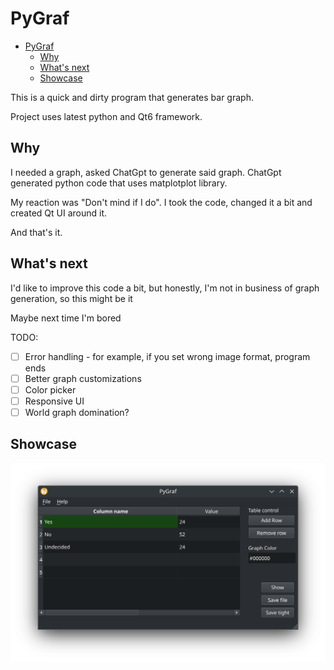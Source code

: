# PyGraf

<!--toc:start-->
- [PyGraf](#pygraf)
  - [Why](#why)
  - [What's next](#whats-next)
  - [Showcase](#showcase)
<!--toc:end-->

This is a quick and dirty program that generates bar graph.

Project uses latest python and Qt6 framework.

## Why

I needed a graph, asked ChatGpt to generate said graph. ChatGpt generated python code that uses matplotplot library.

My reaction was "Don't mind if I do". I took the code, changed it a bit and created Qt UI around it.

And that's it.

## What's next

I'd like to improve this code a bit, but honestly, I'm not in business of graph generation, so this might be it

Maybe next time I'm bored

TODO:

- [ ] Error handling - for example, if you set wrong image format, program ends
- [ ] Better graph customizations
- [ ] Color picker
- [ ] Responsive UI
- [ ] World graph domination?

## Showcase

![screenshot of PyGraf program](./img/Screenshot_20241117_161827.png)
